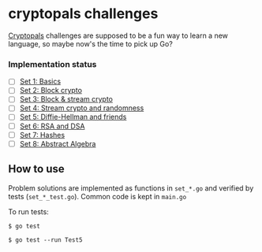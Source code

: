 # cryptopals challenges

[Cryptopals](https://www.cryptopals.com/) challenges are supposed to be a fun way to learn a new language, so maybe now's the time to pick up Go?


### Implementation status

- [ ] [Set 1: Basics](https://www.cryptopals.com/sets/1)
- [ ] [Set 2: Block crypto](https://www.cryptopals.com/sets/2)
- [ ] [Set 3: Block & stream crypto](https://www.cryptopals.com/sets/3)
- [ ] [Set 4: Stream crypto and randomness](https://www.cryptopals.com/sets/4)
- [ ] [Set 5: Diffie-Hellman and friends](https://www.cryptopals.com/sets/5)
- [ ] [Set 6: RSA and DSA](https://www.cryptopals.com/sets/6)
- [ ] [Set 7: Hashes](https://www.cryptopals.com/sets/7)
- [ ] [Set 8: Abstract Algebra](https://www.cryptopals.com/sets/8)

## How to use

Problem solutions are implemented as functions in `set_*.go` and verified by tests (`set_*_test.go`). Common code is kept in `main.go`

To run tests:
```shell
$ go test

$ go test --run Test5
```